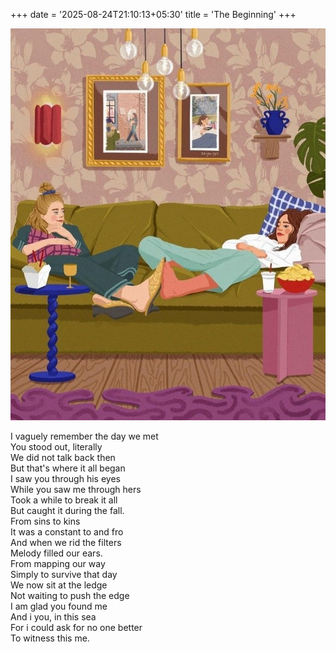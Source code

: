 +++
date = '2025-08-24T21:10:13+05:30'
title = 'The Beginning'
+++

![cover](./featured.png) 

I vaguely remember the day we met<br>
You stood out, literally <br>
We did not talk back then<br>
But that's where it all began<br>
I saw you through his eyes<br>
While you saw me through hers<br>
Took a while to break it all<br>
But caught it during the fall.<br>
From sins to kins<br>
It was a constant to and fro<br>
And when we rid the filters<br>
Melody filled our ears.<br>
From mapping our way<br>
Simply to survive that day<br>
We now sit at the ledge<br>
Not waiting to push the edge<br>
I am glad you found me<br>
And i you, in this sea<br>
For i could ask for no one better<br>
To witness this me.<br>

